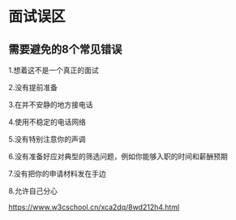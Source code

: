 # 面试误区

## 需要避免的8个常见错误

1.想着这不是一个真正的面试

2.没有提前准备

3.在并不安静的地方接电话

4.使用不稳定的电话网络

5.没有特别注意你的声调

6.没有准备好应对典型的筛选问题，例如你能够入职的时间和薪酬预期

7.没有把你的申请材料发在手边

8.允许自己分心

https://www.w3cschool.cn/xca2dq/8wd212h4.html
